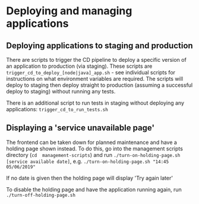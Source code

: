 # Deploying and managing applications

## Deploying applications to staging and production
There are scripts to trigger the CD pipeline to deploy a specific version of an application to production (via staging).
These scripts are `trigger_cd_to_deploy_[node|java]_app.sh` - see individual scripts for instructions on what environment variables are required.
The scripts will deploy to staging then deploy straight to production (assuming a successful deploy to staging) without running any tests.

There is an additional script to run tests in staging without deploying any applications: `trigger_cd_to_run_tests.sh`

## Displaying a 'service unavailable page'
The frontend can be taken down for planned maintenance and have a holding page shown instead. To do this, go into the 
management scripts directory (`cd  management-scripts`) and run `./turn-on-holding-page.sh [service available date]`, 
e.g. `./turn-on-holding-page.sh "14:45 05/06/2019"` 

If no date is given then the holding page will display 'Try again later'

To disable the holding page and have the application running again, run `./turn-off-holding-page.sh`
